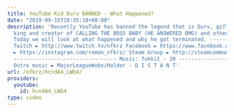```yaml
---
title: YouTube Kid Durv BANNED - What Happened?
date: "2019-09-15T10:35:18+08:00"
description: 'Recently YouTube has banned the legend that is Durv, giftcard giveaway
  king and creator of CALLING THE BOSS BABY (HE ANSWERED OMG) and other great videos.
  Today we will look at what happened and why he got terminated. ---------------------------------
  Twitch ► http://www.twitch.tv/nfkrz Facebook ► https://www.facebook.com/NFKRZ1 Instagram
  ► https://instagram.com/roman_nfkrz/ Steam Group ► http://steamcommunity.com/groups/nfkrzgroup
  --------------------------------- Music: fukkit - 30 ---------------------------------
  Outro music ► MajorLeagueWobs/Holder - D I S T A N T'
url: /nfkrz/hcndA4_LWb4/
providers:
  youtube:
    id: hcndA4_LWb4
type: video
---
```

